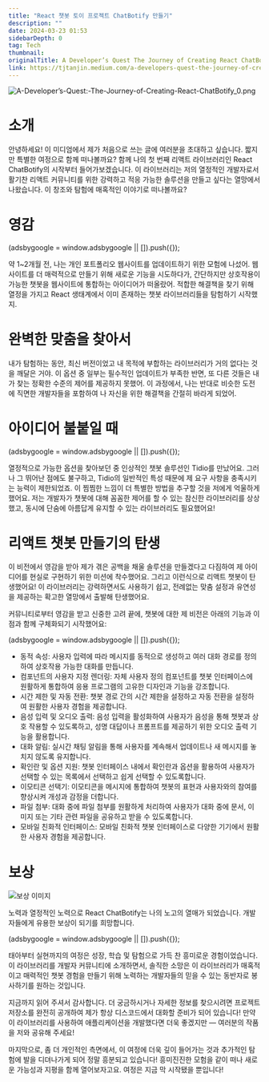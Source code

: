 ```yaml
---
title: "React 챗봇 토이 프로젝트 ChatBotify 만들기"
description: ""
date: 2024-03-23 01:53
sidebarDepth: 0
tag: Tech
thumbnail:
originalTitle: A Developer’s Quest The Journey of Creating React ChatBotify
link: https://tjtanjin.medium.com/a-developers-quest-the-journey-of-creating-react-chatbotify-2620efbf8478
---
```


![A-Developer’s-Quest:-The-Journey-of-Creating-React-ChatBotify_0.png](./img/A-Developer’s-Quest:-The-Journey-of-Creating-React-ChatBotify_0.png)

# 소개

안녕하세요! 이 미디엄에서 제가 처음으로 쓰는 글에 여러분을 초대하고 싶습니다. 짧지만 특별한 여정으로 함께 떠나볼까요? 함께 나의 첫 번째 리액트 라이브러리인 React ChatBotify의 시작부터 들어가보겠습니다. 이 라이브러리는 저의 열정적인 개발자로서 활기찬 리액트 커뮤니티를 위한 강력하고 적응 가능한 솔루션을 만들고 싶다는 열망에서 나왔습니다. 이 창조와 탐험에 매혹적인 이야기로 떠나볼까요?

# 영감

<!-- ui-log 수평형 -->

<ins class="adsbygoogle"
      style="display:block"
      data-ad-client="ca-pub-4877378276818686"
      data-ad-slot="9743150776"
      data-ad-format="auto"
      data-full-width-responsive="true"></ins>
<component is="script">
(adsbygoogle = window.adsbygoogle || []).push({});
</component>

약 1~2개월 전, 나는 개인 포트폴리오 웹사이트를 업데이트하기 위한 모험에 나섰어. 웹사이트를 더 매력적으로 만들기 위해 새로운 기능을 시도하다가, 간단하지만 상호작용이 가능한 챗봇을 웹사이트에 통합하는 아이디어가 떠올랐어. 적합한 해결책을 찾기 위해 열정을 가지고 React 생태계에서 이미 존재하는 챗봇 라이브러리들을 탐험하기 시작했지.

# 완벽한 맞춤을 찾아서

내가 탐험하는 동안, 최신 버전이었고 내 목적에 부합하는 라이브러리가 거의 없다는 것을 깨달은 거야. 이 옵션 중 일부는 필수적인 업데이트가 부족한 반면, 또 다른 것들은 내가 찾는 정확한 수준의 제어를 제공하지 못했어. 이 과정에서, 나는 반대로 비슷한 도전에 직면한 개발자들을 포함하여 나 자신을 위한 해결책을 간절히 바라게 되었어.

# 아이디어 불붙일 때

<!-- ui-log 수평형 -->

<ins class="adsbygoogle"
      style="display:block"
      data-ad-client="ca-pub-4877378276818686"
      data-ad-slot="9743150776"
      data-ad-format="auto"
      data-full-width-responsive="true"></ins>
<component is="script">
(adsbygoogle = window.adsbygoogle || []).push({});
</component>

열정적으로 가능한 옵션을 찾아보던 중 인상적인 챗봇 솔루션인 Tidio를 만났어요. 그러나 그 뛰어난 점에도 불구하고, Tidio의 일반적인 특성 때문에 제 요구 사항을 충족시키는 능력이 제한되었죠. 이 찜찜한 느낌이 더 특별한 방법을 추구할 것을 저에게 억울하게 했어요. 저는 개발자가 챗봇에 대해 꼼꼼한 제어를 할 수 있는 참신한 라이브러리를 상상했고, 동시에 단숨에 아름답게 유지할 수 있는 라이브러리도 필요했어요!

# 리액트 챗봇 만들기의 탄생

이 비전에서 영감을 받아 제가 겪은 공백을 채울 솔루션을 만들겠다고 다짐하여 제 아이디어를 현실로 구현하기 위한 미션에 착수했어요. 그리고 이런식으로 리액트 챗봇이 탄생했어요! 이 라이브러리는 강력하면서도 사용하기 쉽고, 전례없는 맞춤 설정과 유연성을 제공하는 확고한 열망에서 출발해 탄생했어요.

커뮤니티로부터 영감을 받고 신중한 고려 끝에, 챗봇에 대한 제 비전은 아래의 기능과 이점과 함께 구체화되기 시작했어요:

<!-- ui-log 수평형 -->

<ins class="adsbygoogle"
      style="display:block"
      data-ad-client="ca-pub-4877378276818686"
      data-ad-slot="9743150776"
      data-ad-format="auto"
      data-full-width-responsive="true"></ins>
<component is="script">
(adsbygoogle = window.adsbygoogle || []).push({});
</component>

- 동적 속성: 사용자 입력에 따라 메시지를 동적으로 생성하고 여러 대화 경로를 정의하여 상호작용 가능한 대화를 만듭니다.
- 컴포넌트의 사용자 지정 렌더링: 자체 사용자 정의 컴포넌트를 챗봇 인터페이스에 원활하게 통합하여 응용 프로그램의 고유한 디자인과 기능을 강조합니다.
- 시간 제한 및 자동 전환: 챗봇 경로 간의 시간 제한을 설정하고 자동 전환을 설정하여 원활한 사용자 경험을 제공합니다.
- 음성 입력 및 오디오 출력: 음성 입력을 활성화하여 사용자가 음성을 통해 챗봇과 상호 작용할 수 있도록하고, 성명 대답이나 프롬프트를 제공하기 위한 오디오 출력 기능을 활용합니다.
- 대화 알림: 실시간 채팅 알림을 통해 사용자를 계속해서 업데이트나 새 메시지를 놓치지 않도록 유지합니다.
- 확인란 및 옵션 지원: 챗봇 인터페이스 내에서 확인란과 옵션을 활용하여 사용자가 선택할 수 있는 목록에서 선택하고 쉽게 선택할 수 있도록합니다.
- 이모티콘 선택기: 이모티콘을 메시지에 통합하여 챗봇의 표현과 사용자와의 참여를 향상시켜 개성과 감정을 더합니다.
- 파일 첨부: 대화 중에 파일 첨부를 원활하게 처리하여 사용자가 대화 중에 문서, 이미지 또는 기타 관련 파일을 공유하고 받을 수 있도록합니다.
- 모바일 친화적 인터페이스: 모바일 친화적 챗봇 인터페이스로 다양한 기기에서 원활한 사용자 경험을 제공합니다.

# 보상

![보상 이미지](./img/A-Developer’s-Quest:-The-Journey-of-Creating-React-ChatBotify_1.png)

노력과 열정적인 노력으로 React ChatBotify는 나의 노고의 열매가 되었습니다. 개발자들에게 유용한 보상이 되기를 희망합니다.

<!-- ui-log 수평형 -->

<ins class="adsbygoogle"
      style="display:block"
      data-ad-client="ca-pub-4877378276818686"
      data-ad-slot="9743150776"
      data-ad-format="auto"
      data-full-width-responsive="true"></ins>
<component is="script">
(adsbygoogle = window.adsbygoogle || []).push({});
</component>

태아부터 실현까지의 여정은 성장, 학습 및 탐험으로 가득 찬 흥미로운 경험이었습니다. 이 라이브러리를 개발자 커뮤니티에 소개하면서, 솔직한 소망은 이 라이브러리가 매혹적이고 매력적인 챗봇 경험을 만들기 위해 노력하는 개발자들의 믿을 수 있는 동반자로 봉사하기를 원하는 것입니다.

지금까지 읽어 주셔서 감사합니다. 더 궁금하시거나 자세한 정보를 찾으시려면 프로젝트 저장소를 완전히 공개하여 제가 항상 디스코드에서 대화할 준비가 되어 있습니다! 만약 이 라이브러리를 사용하여 애플리케이션을 개발했다면 더욱 좋겠지만 — 여러분의 작품을 저와 공유해 주세요!

마지막으로, 좀 더 개인적인 측면에서, 이 여정에 더욱 깊이 들어가는 것과 추가적인 탐험에 발을 디뎌나가게 되어 정말 흥분되고 있습니다! 흥미진진한 모험을 같이 떠나 새로운 가능성과 지평을 함께 열어보자고요. 여정은 지금 막 시작됐을 뿐입니다!
